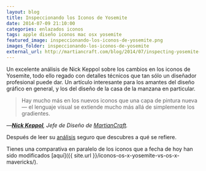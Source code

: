 ```yaml
---
layout: blog
title: Inspeccionando los Iconos de Yosemite
date: 2014-07-09 21:10:00
categories: enlazados iconos
tags: apple diseño iconos mac osx yosemite
featured_image: inspeccionando-los-iconos-de-yosemite.png
images_folder: inspeccionando-los-iconos-de-yosemite
external_url: http://martiancraft.com/blog/2014/07/inspecting-yosemite-icons/
---
```

Un excelente análisis de Nick Keppol sobre los cambios en los iconos de Yosemite, todo ello regado con detalles técnicos que tan sólo un diseñador profesional puede dar. Un artículo interesante para los amantes del diseño gráfico en general, y los del diseño de la casa de la manzana en particular. <Sigue Leyendo>
  
> Hay mucho más en los nuevos iconos que una capa de pintura nueva — el lenguaje visual se extiende mucho más allá de simplemente los gradientes.

<cite>—[**Nick Keppol**](http://www.nickkeppol.com/about/), Jefe de Diseño de [MartianCraft](http://martiancraft.com).</cite>
  
Después de leer su [análisis](http://martiancraft.com/blog/2014/07/inspecting-yosemite-icons/) seguro que descubres a qué se refiere.  
  
Tienes una comparativa en paralelo de los iconos que a fecha de hoy han sido modificados [aquí]({{ site.url }}/iconos-os-x-yosemite-vs-os-x-mavericks/).